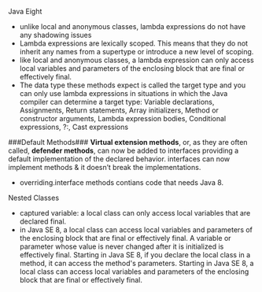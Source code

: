 Java Eight 
- unlike local and anonymous classes, lambda expressions do not have any shadowing issues 
- Lambda expressions are lexically scoped. This means that they do not inherit any names from a supertype or introduce a new level of scoping. 
- like local and anonymous classes, a lambda expression can only access local variables and parameters of the enclosing block that are final or effectively final. 
- The data type these methods expect is called the target type and you can only use lambda expressions in situations in which the Java compiler can determine a target type: Variable declarations, Assignments, Return statements, Array initializers, Method or constructor arguments, Lambda expression bodies, Conditional expressions, ?:, Cast expressions

###Default Methods###
**Virtual extension methods**, or, as they are often called, **defender methods**, can now be added to interfaces providing a default implementation of the declared behavior. interfaces can now implement methods & it doesn’t break the implementations.

- overriding.interface methods contians code that needs Java 8.

Nested Classes

- captured variable: a local class can only access local variables that are declared final.
- in Java SE 8, a local class can access local variables and parameters of the enclosing block that are final or effectively final. A variable or parameter whose value is never changed after it is initialized is effectively final.
Starting in Java SE 8, if you declare the local class in a method, it can access the method's parameters.
Starting in Java SE 8, a local class can access local variables and parameters of the enclosing block that are final or effectively final. 


